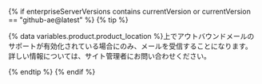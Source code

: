 {% if enterpriseServerVersions contains currentVersion or currentVersion == "github-ae@latest" %}
  {% tip %}

  {% data variables.product.product_location %}上でアウトバウンドメールのサポートが有効化されている場合にのみ、メールを受信することになります。 詳しい情報については、サイト管理者にお問い合わせください。

  {% endtip %}
{% endif %}
